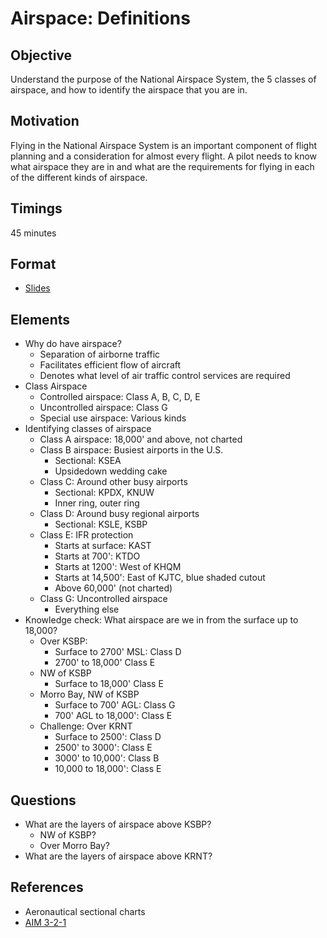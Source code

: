 # Airspace: Definitions

## Objective

Understand the purpose of the National Airspace System, the 5 classes of airspace, and how to identify the airspace that you are in.

## Motivation

Flying in the National Airspace System is an important component of flight planning and a consideration for almost every flight. A pilot needs to know what airspace they are in and what are the requirements for flying in each of the different kinds of airspace.

## Timings

45 minutes

## Format

- [Slides](/slides/airspace-1.pdf)

## Elements

- Why do have airspace?
  - Separation of airborne traffic
  - Facilitates efficient flow of aircraft
  - Denotes what level of air traffic control services are required
- Class Airspace
  - Controlled airspace: Class A, B, C, D, E
  - Uncontrolled airspace: Class G
  - Special use airspace: Various kinds
- Identifying classes of airspace
  - Class A airspace: 18,000' and above, not charted
  - Class B airspace: Busiest airports in the U.S.
    - Sectional: KSEA
    - Upsidedown wedding cake
  - Class C: Around other busy airports
    - Sectional: KPDX, KNUW
    - Inner ring, outer ring
  - Class D: Around busy regional airports
    - Sectional: KSLE, KSBP
  - Class E: IFR protection
    - Starts at surface: KAST
    - Starts at 700': KTDO
    - Starts at 1200': West of KHQM
    - Starts at 14,500': East of KJTC, blue shaded cutout
    - Above 60,000' (not charted)
  - Class G: Uncontrolled airspace
    - Everything else
- Knowledge check: What airspace are we in from the surface up to 18,000?
  - Over KSBP:
    - Surface to 2700' MSL: Class D
    - 2700' to 18,000' Class E
  - NW of KSBP
    - Surface to 18,000' Class E
  - Morro Bay, NW of KSBP
    - Surface to 700' AGL: Class G
    - 700' AGL to 18,000': Class E
  - Challenge: Over KRNT
    - Surface to 2500': Class D
    - 2500' to 3000': Class E
    - 3000' to 10,000': Class B
    - 10,000 to 18,000': Class E

## Questions

- What are the layers of airspace above KSBP?
  - NW of KSBP?
  - Over Morro Bay?
- What are the layers of airspace above KRNT?

## References

- Aeronautical sectional charts
- [AIM 3-2-1](/_references/AIM/3-2-1)
